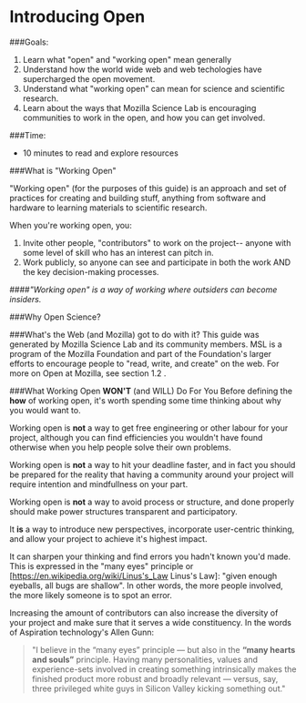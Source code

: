 # Introducing Open

###Goals: 

1. Learn what "open" and "working open" mean generally
2. Understand how the world wide web and web techologies have supercharged the open movement.
3. Understand what "working open" can mean for science and scientific research.
4. Learn about the ways that Mozilla Science Lab is encouraging communities to work in the open, and how you can get involved. 

###Time:
* 10 minutes to read and explore resources 

###What is "Working Open"

"Working open" (for the purposes of this guide) is an approach and set of practices for creating and building  stuff, anything from software and hardware to learning materials to scientific research. 

When you're working open, you: 

1. Invite other people, "contributors" to work on the project-- anyone with some level of skill who has an interest can pitch in.
2. Work publicly, so anyone can see and participate in both the work AND the key decision-making processes.

####*"Working open" is a way of working where outsiders can become insiders.*

###Why Open Science? 

###What's the Web (and Mozilla) got to do with it?
This guide was generated by Mozilla Science Lab and its community members.  MSL is a program of the Mozilla Foundation and part of the Foundation's larger efforts to encourage people to "read, write, and create" on the web. For more on  Open at Mozilla, see section 1.2 . 


###What Working Open **WON'T** (and WILL) Do For You
Before defining the **how** of working open, it's worth spending some time thinking about why you would want to.

Working open is **not** a way to get free engineering or other labour for your project, although you can find efficiencies you wouldn't have found otherwise when you help people solve their own problems.

Working open is **not** a way to hit your deadline faster, and in fact you should be prepared for the reality that having a community around your project will require intention and mindfullness on your part.

Working open is **not** a way to avoid process or structure, and done properly should make power structures transparent and participatory.

It **is** a way to introduce new perspectives, incorporate user-centric thinking, and allow your project to achieve it's highest impact.

It can sharpen your thinking and find errors you hadn't known you'd made.  This is expressed in the "many eyes" principle or [https://en.wikipedia.org/wiki/Linus's_Law Linus's Law]:  "given enough eyeballs, all bugs are shallow". In other words, the more people involved, the more likely someone is to spot an error.

Increasing the amount of contributors can also increase the diversity of your project and make sure that it serves a wide constituency.  In the words of Aspiration technology's Allen Gunn:

>"I believe in the “many eyes” principle — but also in the **“many hearts and souls”** principle. Having many personalities, values and experience-sets involved in creating something intrinsically makes the finished product more robust and broadly relevant — versus, say, three privileged white guys in Silicon Valley kicking something out."
